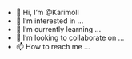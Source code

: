 - 👋 Hi, I’m @Karimoll
- 👀 I’m interested in ...
- 🌱 I’m currently learning ...
- 💞️ I’m looking to collaborate on ...
- 📫 How to reach me ...

<!---
Karimoll/Karimoll is a ✨ special ✨ repository because its `README.md` (this file) appears on your GitHub profile.
You can click the Preview link to take a look at your changes.
--->
